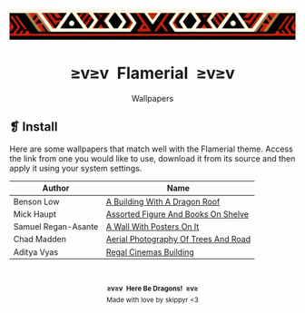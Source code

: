 <p align="center">
  <img alt="" src="../../assets/ornament.png" width=1020 />
</p>
<h1 align="center">≥v≥v&ensp;Flamerial&ensp;≥v≥v</h1>
<p align="center">Wallpapers</p>

## ❡ Install

Here are some wallpapers that match well with the Flamerial theme. Access the link from one you would like to use, download it from its source and then apply it using your system settings.

<table align="center">
  <thead>
    <tr>
      <th>Author</th>
      <th>Name</th>
    </tr>
  </thead>
  <tbody>
    <tr>
      <td>Benson Low</td>
      <td><a href="https://unsplash.com/photos/a-building-with-a-dragon-roof-jh6V4Y2s6OU">A Building With A Dragon Roof</a></td>
    </tr>
    <tr>
      <td>Mick Haupt</td>
      <td><a href="https://unsplash.com/photos/assorted-figure-and-books-on-shelve-QCYegnX76jI">Assorted Figure And Books On Shelve</a></td>
    </tr>
    <tr>
      <td>Samuel Regan-Asante</td>
      <td><a href="https://unsplash.com/photos/a-wall-with-posters-on-it-2UFsGAR_qNY">A Wall With Posters On It</a></td>
    </tr>
    <tr>
      <td>Chad Madden</td>
      <td><a href="https://unsplash.com/photos/aerial-photography-of-trees-and-road-cPa-7yByq3o">Aerial Photography Of Trees And Road</a></td>
    </tr>
    <tr>
      <td>Aditya Vyas</td>
      <td><a href="https://unsplash.com/photos/regal-cinemas-building-fWkVZjv2V8M">Regal Cinemas Building</a></td>
    </tr>
  </tbody>
</table>

&ensp;
<p align="center"><sup><strong>≥v≥v&ensp;Here Be Dragons!&ensp;≥v≥</strong><br />Made with love by skippyr <3</sup></p>
